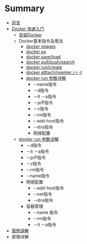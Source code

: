 # Summary

* [前言](README.md)
* [Docker 快速入门](快速入门/fastlearn.md)
   * [安装Docker](chapter_fastlearn/install_docker.md)
   * Docker基本指令及用法
       * [docker images](chapter_fastlearn/docker_images.md)
       * [docker ps](chapter_fastlearn/docker_ps.md)
       * [docker save/load](chapter_fastlearn/docker_saveload.md)
       * [docker pull/push/search](chapter_fastlearn/docker_pullpushsearch.md)
       * [docker run/create](chapter_fastlearn/docker_runcreate.md)
       * [docker  atttach/nsenter /-i  -t](chapter_fastlearn/docker_atttach_nsenter_-i_-_t.md)
       * [docker run 参数详解](chapter_fastlearn/docker_run/README.md)
           * --name指令
           * －d指令
           * －it  －a指令
           * －p/P指令
           * －v指令
           * --rm指令
           * --add-host指令
           * --dns指令
           * 网络配置
   * [docker run 参数详解](chapter_fastlearn/docker_run/README.md)
       * －d指令
       * －it  －a指令
       * －p/P指令
       * －v指令
       * --rm指令
       * --name指令
       * 网络配置
           * --add-host指令
           * --net指令
           * --dns指令
       * 容器管理
           * --name 指令
           * --rm指令
           * －it －a指令
* [案例讲解](examples.md)
* 原理详解

